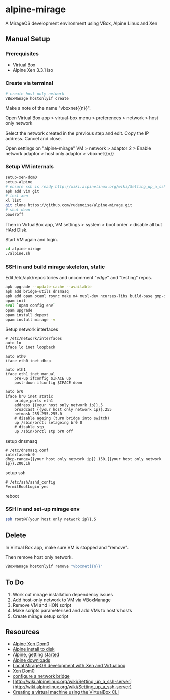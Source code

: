 # alpine-mirage
A MirageOS development environment using VBox, Alpine Linux and Xen

## Manual Setup

### Prerequisites

* Virtual Box
* Alpine Xen 3.3.1 iso

### Create via terminal

```sh
# create host only network
VBoxManage hostonlyif create
```

Make a note of the name "vboxnet{{n}}".

Open Virtual Box app > virtual-box menu > preferences > network >
host only network

Select the network created in the previous step and edit. Copy the IP
address. Cancel and close.

Open settings on "alpine-mirage" VM > network > adaptor 2 > Enable network adaptor > host only adaptor > vboxnet{{n}}

### Setup VM internals
```sh
setup-xen-dom0
setup-alpine
# ensure ssh is ready http://wiki.alpinelinux.org/wiki/Setting_up_a_ssh-server
apk add vim git
# test xen
xl list
git clone https://github.com/rudenoise/alpine-mirage.git
# shut down
poweroff
```

Then in VirtualBox app, VM settings > system > boot order > disable all but HArd Disk.

Start VM again and login.

```sh
cd alpine-mirage
./alpine.sh

```

### SSH in and build mirage skeleton, static

Edit /etc/apk/repositories and uncomment "_edge_" and "testing" repos.

```sh
apk upgrade --update-cache --available
apk add bridge-utils dnsmasq
apk add opam ocaml rsync make m4 musl-dev ncurses-libs build-base gmp-dev perl ncurses-dev
opam init
eval `opam config env`
opam upgrade
opam install depext
opam install mirage -v

```

Setup network interfaces
```
# /etc/network/interfaces
auto lo
iface lo inet loopback

auto eth0
iface eth0 inet dhcp

auto eth1
iface eth1 inet manual
    pre-up ifconfig $IFACE up
    post-down ifconfig $IFACE down

auto br0
iface br0 inet static
    bridge_ports eth1
    address {{your host only network ip}}.5
    broadcast {{your host only network ip}}.255
    netmask 255.255.255.0
    # disable ageing (turn bridge into switch)
    up /sbin/brctl setageing br0 0
    # disable stp
    up /sbin/brctl stp br0 off
```

setup dnsmasq
```
# /etc/dnsmasq.conf
interface=br0
dhcp-range={{your host only network ip}}.150,{{your host only network ip}}.200,1h
```

setup ssh
```
# /etc/ssh/sshd_config
PermitRootLogin yes
```

reboot
### SSH in and set-up mirage env
```sh
ssh root@{{your host only network ip}}.5
```



## Delete

In Virtual Box app, make sure VM is stopped and "remove".

Then remove host only network.

```sh
VBoxManage hostonlyif remove "vboxnet{{n}}" 
```

## To Do

1. Work out mirage installation dependency issues
2. Add host-only network to VM via VBoxManage
3. Remove VM and HON script
4. Make scripts parameterised and add VMs to host's hosts
5. Create mirage setup script

## Resources

* [Alpine Xen Dom0](http://wiki.alpinelinux.org/wiki/Xen_Dom0)
* [Alpine install to disk](http://wiki.alpinelinux.org/wiki/Install_to_disk)
* [Alpine, getting started](http://alpine-linux.readthedocs.org/en/latest/getting_started.html)
* [Alpine downloads](http://alpinelinux.org/downloads/)
* [Local MirageOS development with Xen and Virtualbox](http://www.skjegstad.com/blog/2015/01/19/mirageos-xen-virtualbox/)
* [Xen Dom0](http://wiki.alpinelinux.org/wiki/Xen_Dom0)
* [configure a network bridge](http://wiki.alpinelinux.org/wiki/Bridge)
* [http://wiki.alpinelinux.org/wiki/Setting_up_a_ssh-server](http://wiki.alpinelinux.org/wiki/Setting_up_a_ssh-server)
* [Creating a virtual machine using the VirtualBox CLI](http://cheznick.net/main/content/creating-a-virtual-machine-using-the-virtualbox-cli)
